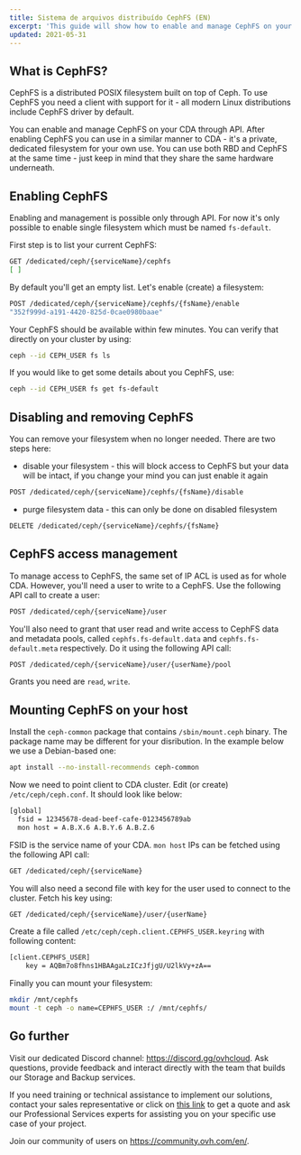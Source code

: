 ```yaml
---
title: Sistema de arquivos distribuído CephFS (EN)
excerpt: 'This guide will show how to enable and manage CephFS on your CDA'
updated: 2021-05-31
---
```


## What is CephFS?

CephFS is a distributed POSIX filesystem built on top of Ceph. To use CephFS you need a client with support for it - all modern Linux distributions include CephFS driver by default.

You can enable and manage CephFS on your CDA through API. After enabling CephFS you can use in a similar manner to CDA - it's a private, dedicated filesystem for your own use. You can use both RBD and CephFS at the same time - just keep in mind that they share the same hardware underneath.

## Enabling CephFS

Enabling and management is possible only through API. For now it's only possible to enable single filesystem which must be named ```fs-default```.

First step is to list your current CephFS:

```bash
GET /dedicated/ceph/{serviceName}/cephfs
[ ]
```

By default you'll get an empty list. Let's enable (create) a filesystem:

```bash
POST /dedicated/ceph/{serviceName}/cephfs/{fsName}/enable
"352f999d-a191-4420-825d-0cae0980baae"
```

Your CephFS should be available within few minutes. You can verify that directly on your cluster by using:

```bash
ceph --id CEPH_USER fs ls
```

If you would like to get some details about you CephFS, use:

```bash
ceph --id CEPH_USER fs get fs-default
```

## Disabling and removing CephFS

You can remove your filesystem when no longer needed. There are two steps here:

 * disable your filesystem - this will block access to CephFS but your data will be intact, if you change your mind you can just enable it again
```bash
POST /dedicated/ceph/{serviceName}/cephfs/{fsName}/disable
```
 * purge filesystem data - this can only be done on disabled filesystem
```bash
DELETE /dedicated/ceph/{serviceName}/cephfs/{fsName}
```

## CephFS access management

To manage access to CephFS, the same set of IP ACL is used as for whole CDA. However, you'll need a user to write to a CephFS. Use the following API call to create a user:

```bash
POST /dedicated/ceph/{serviceName}/user
```

You'll also need to grant that user read and write access to CephFS data and metadata pools, called ```cephfs.fs-default.data``` and ```cephfs.fs-default.meta``` respectively. Do it using the following API call:

```bash
POST /dedicated/ceph/{serviceName}/user/{userName}/pool
```

Grants you need are ```read```, ```write```.

## Mounting CephFS on your host

Install the ```ceph-common``` package that contains ```/sbin/mount.ceph``` binary. The package name may be different for your disribution. In the example below we use a Debian-based one:

```bash
apt install --no-install-recommends ceph-common
```

Now we need to point client to CDA cluster. Edit (or create) ```/etc/ceph/ceph.conf```. It should look like below:

```bash
[global]
  fsid = 12345678-dead-beef-cafe-0123456789ab
  mon host = A.B.X.6 A.B.Y.6 A.B.Z.6
```

FSID is the service name of your CDA. ```mon host``` IPs can be fetched using the following API call:

```bash
GET /dedicated/ceph/{serviceName}
```

You will also need a second file with key for the user used to connect to the cluster. Fetch his key using:

```bash
GET /dedicated/ceph/{serviceName}/user/{userName}
```

Create a file called ```/etc/ceph/ceph.client.CEPHFS_USER.keyring``` with following content:

```bash
[client.CEPHFS_USER]
	key = AQBm7o8fhns1HBAAgaLzICzJfjgU/U2lkVy+zA==
```

Finally you can mount your filesystem:
```bash
mkdir /mnt/cephfs
mount -t ceph -o name=CEPHFS_USER :/ /mnt/cephfs/
```

## Go further

Visit our dedicated Discord channel: <https://discord.gg/ovhcloud>. Ask questions, provide feedback and interact directly with the team that builds our Storage and Backup services.

If you need training or technical assistance to implement our solutions, contact your sales representative or click on [this link](https://www.ovhcloud.com/pt/professional-services/) to get a quote and ask our Professional Services experts for assisting you on your specific use case of your project.

Join our community of users on <https://community.ovh.com/en/>.
